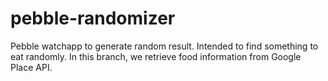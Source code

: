 # pebble-randomizer
Pebble watchapp to generate random result. Intended to find something to eat randomly.
In this branch, we retrieve food information from Google Place API.
